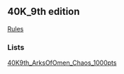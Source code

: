 ## 40K_9th edition
[Rules](https://wahapedia.ru/wh40k9ed/the-rules/core-rules/)

### Lists

[40K9th_ArksOfOmen_Chaos_1000pts](./40K9TH-ArksOfOmen-chaos-1000pts.html)
